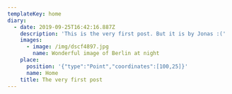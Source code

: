 ```yaml
---
templateKey: home
diary:
  - date: 2019-09-25T16:42:16.887Z
    description: 'This is the very first post. But it is by Jonas :('
    images:
      - image: /img/dscf4897.jpg
        name: Wonderful image of Berlin at night
    place:
      position: '{"type":"Point","coordinates":[100,25]}'
      name: Home
    title: The very first post
---
```


